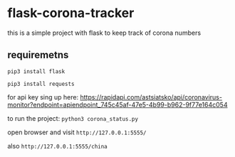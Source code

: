 # flask-corona-tracker
this is a simple project with flask to keep track of corona numbers

## requiremetns 
`pip3 install flask`

`pip3 install requests`

for api key sing up here: https://rapidapi.com/astsiatsko/api/coronavirus-monitor?endpoint=apiendpoint_745c45af-47e5-4b99-b962-9f77e164c054

to run the project: `python3 corona_status.py`

open browser and visit `http://127.0.0.1:5555/`

also `http://127.0.0.1:5555/china`
